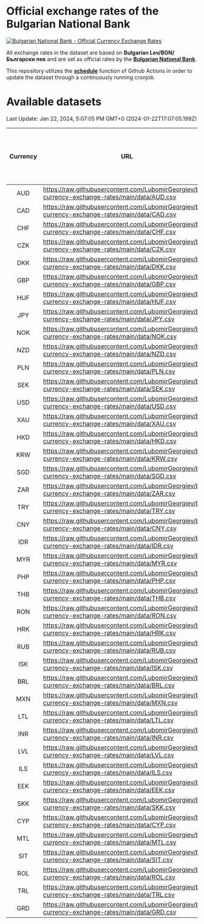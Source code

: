 # Official exchange rates of the Bulgarian National Bank

[![Bulgarian National Bank - Official Currency Exchange Rates](https://github.com/LubomirGeorgiev/bnb-currency-exchange-rates/actions/workflows/update-rates.yml/badge.svg?branch=main)](https://github.com/LubomirGeorgiev/bnb-currency-exchange-rates/actions/workflows/update-rates.yml)

All exchange rates in the dataset are based on **Bulgarian Lev/BGN/Български лев** and are set as official rates by the [**Bulgarian National Bank**](https://www.bnb.bg/Statistics/StExternalSector/StExchangeRates/StERForeignCurrencies/index.htm?toLang=_EN).

This repository utilizes the [**schedule**](https://docs.github.com/en/actions/reference/events-that-trigger-workflows) function of Github Actions in order to update the dataset through a continuously running cronjob.

# Available datasets

<!-- START LINKS (DO NOT EVER FU*ING DELETE THIS COMMENT FOR THE LOVE OF YOUR LIFE!!! IF YOU ARE CURIOS HOW IT WORKS, YOU CAN HAVE A LOOK AT ./src/updateReadme.ts) -->

Last Update: Jan 22, 2024, 5:07:05 PM GMT+0 (2024-01-22T17:07:05.199Z)

| Currency | URL                                                                                             | Number of records | Number of missing days that were filled in |
| :------: | ----------------------------------------------------------------------------------------------- | :---------------: | :----------------------------------------: |
|   AUD    | https://raw.githubusercontent.com/LubomirGeorgiev/bnb-currency-exchange-rates/main/data/AUD.csv |       9107        |                    2812                    |
|   CAD    | https://raw.githubusercontent.com/LubomirGeorgiev/bnb-currency-exchange-rates/main/data/CAD.csv |       9107        |                    2812                    |
|   CHF    | https://raw.githubusercontent.com/LubomirGeorgiev/bnb-currency-exchange-rates/main/data/CHF.csv |       9107        |                    2812                    |
|   CZK    | https://raw.githubusercontent.com/LubomirGeorgiev/bnb-currency-exchange-rates/main/data/CZK.csv |       9107        |                    2812                    |
|   DKK    | https://raw.githubusercontent.com/LubomirGeorgiev/bnb-currency-exchange-rates/main/data/DKK.csv |       9107        |                    2812                    |
|   GBP    | https://raw.githubusercontent.com/LubomirGeorgiev/bnb-currency-exchange-rates/main/data/GBP.csv |       9107        |                    2812                    |
|   HUF    | https://raw.githubusercontent.com/LubomirGeorgiev/bnb-currency-exchange-rates/main/data/HUF.csv |       9107        |                    2812                    |
|   JPY    | https://raw.githubusercontent.com/LubomirGeorgiev/bnb-currency-exchange-rates/main/data/JPY.csv |       9107        |                    2812                    |
|   NOK    | https://raw.githubusercontent.com/LubomirGeorgiev/bnb-currency-exchange-rates/main/data/NOK.csv |       9107        |                    2812                    |
|   NZD    | https://raw.githubusercontent.com/LubomirGeorgiev/bnb-currency-exchange-rates/main/data/NZD.csv |       9107        |                    2812                    |
|   PLN    | https://raw.githubusercontent.com/LubomirGeorgiev/bnb-currency-exchange-rates/main/data/PLN.csv |       9107        |                    2812                    |
|   SEK    | https://raw.githubusercontent.com/LubomirGeorgiev/bnb-currency-exchange-rates/main/data/SEK.csv |       9107        |                    2812                    |
|   USD    | https://raw.githubusercontent.com/LubomirGeorgiev/bnb-currency-exchange-rates/main/data/USD.csv |       9107        |                    2812                    |
|   XAU    | https://raw.githubusercontent.com/LubomirGeorgiev/bnb-currency-exchange-rates/main/data/XAU.csv |       9107        |                    2814                    |
|   HKD    | https://raw.githubusercontent.com/LubomirGeorgiev/bnb-currency-exchange-rates/main/data/HKD.csv |       8807        |                    2723                    |
|   KRW    | https://raw.githubusercontent.com/LubomirGeorgiev/bnb-currency-exchange-rates/main/data/KRW.csv |       8807        |                    2723                    |
|   SGD    | https://raw.githubusercontent.com/LubomirGeorgiev/bnb-currency-exchange-rates/main/data/SGD.csv |       8807        |                    2723                    |
|   ZAR    | https://raw.githubusercontent.com/LubomirGeorgiev/bnb-currency-exchange-rates/main/data/ZAR.csv |       8807        |                    2723                    |
|   TRY    | https://raw.githubusercontent.com/LubomirGeorgiev/bnb-currency-exchange-rates/main/data/TRY.csv |       7291        |                    2255                    |
|   CNY    | https://raw.githubusercontent.com/LubomirGeorgiev/bnb-currency-exchange-rates/main/data/CNY.csv |       7051        |                    2183                    |
|   IDR    | https://raw.githubusercontent.com/LubomirGeorgiev/bnb-currency-exchange-rates/main/data/IDR.csv |       7051        |                    2183                    |
|   MYR    | https://raw.githubusercontent.com/LubomirGeorgiev/bnb-currency-exchange-rates/main/data/MYR.csv |       7051        |                    2183                    |
|   PHP    | https://raw.githubusercontent.com/LubomirGeorgiev/bnb-currency-exchange-rates/main/data/PHP.csv |       7051        |                    2183                    |
|   THB    | https://raw.githubusercontent.com/LubomirGeorgiev/bnb-currency-exchange-rates/main/data/THB.csv |       7051        |                    2183                    |
|   RON    | https://raw.githubusercontent.com/LubomirGeorgiev/bnb-currency-exchange-rates/main/data/RON.csv |       6933        |                    2147                    |
|   HRK    | https://raw.githubusercontent.com/LubomirGeorgiev/bnb-currency-exchange-rates/main/data/HRK.csv |       6665        |                    2060                    |
|   RUB    | https://raw.githubusercontent.com/LubomirGeorgiev/bnb-currency-exchange-rates/main/data/RUB.csv |       6361        |                    1963                    |
|   ISK    | https://raw.githubusercontent.com/LubomirGeorgiev/bnb-currency-exchange-rates/main/data/ISK.csv |       6109        |                    1892                    |
|   BRL    | https://raw.githubusercontent.com/LubomirGeorgiev/bnb-currency-exchange-rates/main/data/BRL.csv |       5839        |                    1813                    |
|   MXN    | https://raw.githubusercontent.com/LubomirGeorgiev/bnb-currency-exchange-rates/main/data/MXN.csv |       5839        |                    1813                    |
|   LTL    | https://raw.githubusercontent.com/LubomirGeorgiev/bnb-currency-exchange-rates/main/data/LTL.csv |       5511        |                    1687                    |
|   INR    | https://raw.githubusercontent.com/LubomirGeorgiev/bnb-currency-exchange-rates/main/data/INR.csv |       5470        |                    1697                    |
|   LVL    | https://raw.githubusercontent.com/LubomirGeorgiev/bnb-currency-exchange-rates/main/data/LVL.csv |       5150        |                    1577                    |
|   ILS    | https://raw.githubusercontent.com/LubomirGeorgiev/bnb-currency-exchange-rates/main/data/ILS.csv |       4748        |                    1480                    |
|   EEK    | https://raw.githubusercontent.com/LubomirGeorgiev/bnb-currency-exchange-rates/main/data/EEK.csv |       4356        |                    1329                    |
|   SKK    | https://raw.githubusercontent.com/LubomirGeorgiev/bnb-currency-exchange-rates/main/data/SKK.csv |       3332        |                    1021                    |
|   CYP    | https://raw.githubusercontent.com/LubomirGeorgiev/bnb-currency-exchange-rates/main/data/CYP.csv |       3264        |                    995                     |
|   MTL    | https://raw.githubusercontent.com/LubomirGeorgiev/bnb-currency-exchange-rates/main/data/MTL.csv |       2964        |                    906                     |
|   SIT    | https://raw.githubusercontent.com/LubomirGeorgiev/bnb-currency-exchange-rates/main/data/SIT.csv |       2902        |                    885                     |
|   ROL    | https://raw.githubusercontent.com/LubomirGeorgiev/bnb-currency-exchange-rates/main/data/ROL.csv |       1874        |                    576                     |
|   TRL    | https://raw.githubusercontent.com/LubomirGeorgiev/bnb-currency-exchange-rates/main/data/TRL.csv |       1814        |                    555                     |
|   GRD    | https://raw.githubusercontent.com/LubomirGeorgiev/bnb-currency-exchange-rates/main/data/GRD.csv |        359        |                    107                     |

<!-- END LINKS (DO NOT EVER FU*ING DELETE THIS COMMENT FOR THE LOVE OF YOUR LIFE!!! IF YOU ARE CURIOS HOW IT WORKS, YOU CAN HAVE A LOOK AT ./src/updateReadme.ts) -->
